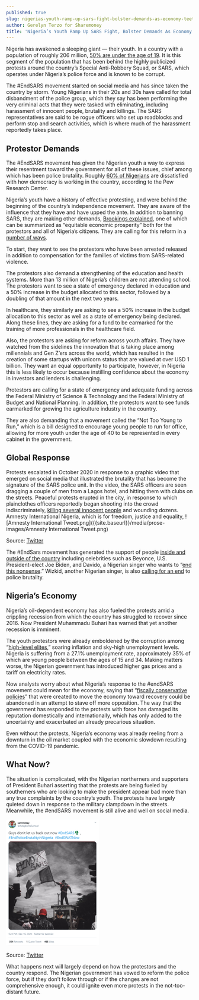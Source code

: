 ```yaml
---
published: true
slug: nigerias-youth-ramp-up-sars-fight-bolster-demands-as-economy-teeters
author: Gerelyn Terzo for Sharemoney
title: 'Nigeria’s Youth Ramp Up SARS Fight, Bolster Demands As Economy Teeters'
---
```

Nigeria has awakened a sleeping giant — their youth. In a country with a population of roughly 206 million, [50% are under the age of 19](https://www.nytimes.com/article/sars-nigeria-police.html). It is this segment of the population that has been behind the highly publicized protests around the country’s Special Anti-Robbery Squad, or SARS, which operates under Nigeria’s police force and is known to be corrupt. 

The #EndSARS movement started on social media and has since taken the country by storm. Young Nigerians in their 20s and 30s have called for total disbandment of the police group, which they say has been performing the very criminal acts that they were tasked with eliminating, including harassment of innocent people, brutality and killings. The SARS representatives are said to be rogue officers who set up roadblocks and perform stop and search activities, which is where much of the harassment reportedly takes place.

## Protestor Demands 

The #EndSARS movement has given the Nigerian youth a way to express their resentment toward the government for all of these issues, chief among which has been police brutality.  Roughly [60% of Nigerians](https://www.nytimes.com/article/sars-nigeria-police.html) are dissatisfied with how democracy is working in the country, according to the Pew Research Center. 

Nigeria’s youth have a history of effective protesting, and were behind the beginning of the country’s independence movement. They are aware of the influence that they have and have upped the ante. In addition to banning SARS, they are making other demands, [Brookings explained](https://www.brookings.edu/blog/africa-in-focus/2020/10/29/youth-protests-for-police-reform-in-nigeria-what-lies-ahead-for-endsars/), one of which can be summarized as “equitable economic prosperity” both for the protestors and all of Nigeria’s citizens. They are calling for this reform in a [number of ways](https://www.pmnewsnigeria.com/2020/10/16/endsars-protesters-highlight-7-demands-for-buhari/). 

To start, they want to see the protestors who have been arrested released in addition to compensation for the families of victims from SARS-related violence. 

The protestors also demand a strengthening of the education and health systems. More than 13 million of Nigeria’s children are not attending school. The protestors want to see a state of emergency declared in education and a 50% increase in the budget allocated to this sector, followed by a doubling of that amount in the next two years. 

In healthcare, they similarly are asking to see a 50% increase in the budget allocation to this sector as well as a state of emergency being declared. Along these lines, they are asking for a fund to be earmarked for the training of more professionals in the healthcare field. 

Also, the protestors are asking for reform across youth affairs. They have watched from the sidelines the innovation that is taking place among millennials and Gen Z’ers across the world, which has resulted in the creation of some startups with unicorn status that are valued at over USD 1 billion. They want an equal opportunity to participate, however, in Nigeria this is less likely to occur because instilling confidence about the economy in investors and lenders is challenging. 

Protestors are calling for a state of emergency and adequate funding across the  Federal Ministry of Science & Technology and the Federal Ministry of Budget and National Planning. In addition, the protestors want to see funds earmarked for growing the agriculture industry in the country. 

They are also demanding that a movement called the “Not Too Young to Run,” which is a bill designed to encourage young people to run for office, allowing for more youth under the age of 40 to be represented in every cabinet in the government. 

## Global Response

Protests escalated in October 2020 in response to a graphic video that emerged on social media that illustrated the brutality that has become the signature of the SARS police unit. In the video, the SARS officers are seen dragging a couple of men from a Lagos hotel, and hitting them with clubs on the streets. Peaceful protests erupted in the city, in response to which plainclothes officers reportedly began shooting into the crowd indiscriminately, [killing several innocent people](https://twitter.com/AmnestyNigeria/status/1318644162200293376?ref_src=twsrc%5Etfw%7Ctwcamp%5Etweetembed%7Ctwterm%5E1318644162200293376%7Ctwgr%5Eshare_3%2Ccontainerclick_0&ref_url=https%3A%2F%2Fwww.businessinsider.com%2Fnigeria-sars-demonstrations-police-kill-lagos-protesters-2020-10) and wounding dozens. 
Amnesty International Nigeria, which is for freedom, justice and equality, 
![Amnesty International Tweet.png]({{site.baseurl}}/media/prose-images/Amnesty International Tweet.png)

 
Source: [Twitter](https://twitter.com/AmnestyNigeria) 

The #EndSars movement has generated the support of people [inside and outside of the country](https://www.nytimes.com/article/sars-nigeria-police.html) including celebrities such as Beyonce, U.S. President-elect Joe Biden, and Davido, a Nigerian singer who wants to “[end this nonsense](https://twitter.com/davido/status/1312716783523168256).” Wizkid, another Nigerian singer, is also [calling for an end](https://twitter.com/wizkidayo/status/1313077840452218884) to police brutality. 

## Nigeria’s Economy

Nigeria’s oil-dependent economy has also fueled the protests amid a crippling recession from which the country has struggled to recover since 2016. Now President Muhammadu Buhari has warned that yet another recession is imminent. 

The youth protestors were already emboldened by the corruption among “[high-level elites](https://www.brookings.edu/blog/africa-in-focus/2020/10/29/youth-protests-for-police-reform-in-nigeria-what-lies-ahead-for-endsars/),” soaring inflation and sky-high unemployment levels. Nigeria is suffering from a 27.1% unemployment rate, approximately 35% of which are young people between the ages of 15 and 34. Making matters worse, the Nigerian government has introduced higher gas prices and a tariff on electricity rates. 

Now analysts worry about what Nigeria’s response to the #endSARS movement could mean for the economy, saying that “[fiscally conservative policies](https://www.cnbc.com/2020/11/02/as-nigerias-sars-protests-swell-its-economic-recovery-hangs-in-the-balance.html)” that were created to move the economy toward recovery could be abandoned in an attempt to stave off more opposition. The way that the government has responded to the protests with force has damaged its reputation domestically and internationally, which has only added to the uncertainty and exacerbated an already precarious situation.  

Even without the protests, Nigeria’s economy was already reeling from a downturn in the oil market coupled with the economic slowdown resulting from the COVID-19 pandemic. 

## What Now?

The situation is complicated, with the Nigerian northerners and supporters of President Buhari asserting that the protests are being fueled by southerners who are looking to make the president appear bad more than any true complaints by the country’s youth. The protests have largely quieted down in response to the military clampdown in the streets. Meanwhile, the #endSARS movement is still alive and well on social media. 

![EndSARS 1.png](/media/prose-images/EndSARS%201.png)

Source: [Twitter](https://twitter.com/AdegbenleSamuel/status/1339335593659133952) 


What happens next will largely depend on how the protestors and the country respond. The Nigerian government has vowed to reform the police force, but if they don’t follow through or if the changes are not comprehensive enough, it could ignite even more protests in the not-too-distant future.
